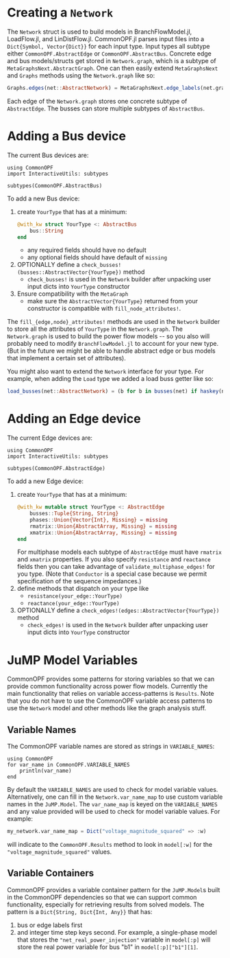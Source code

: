 # Creating a `Network`
The `Network` struct is used to build models in BranchFlowModel.jl, LoadFlow.jl, and LinDistFlow.jl.
CommonOPF.jl parses input files into a `Dict{Symbol, Vector{Dict}}` for each input type. Input types
all subtype either `CommonOPF.AbstractEdge` or `CommonOPF.AbstractBus`. Concrete edge and bus
models/structs get stored in `Network.graph`, which is a subtype of `MetaGraphsNext.AbstractGraph`.
One can then easily extend `MetaGraphsNext` and `Graphs` methods using the `Network.graph` like so:
```julia
Graphs.edges(net::AbstractNetwork) = MetaGraphsNext.edge_labels(net.graph)
```

Each edge of the `Network.graph` stores one concrete subtype of `AbstractEdge`. The busses can store
multiple subtypes of `AbstractBus`. 


# Adding a Bus device
The current Bus devices are:
```@eval
using CommonOPF
import InteractiveUtils: subtypes

subtypes(CommonOPF.AbstractBus)
```
To add a new Bus device:
1. create `YourType` that has at a minimum:
    ```julia
    @with_kw struct YourType <: AbstractBus
        bus::String
    end
    ```
    - any required fields should have no default
    - any optional fields should have default of `missing`
2. OPTIONALLY define a `check_busses!(busses::AbstractVector{YourType})` method
    - `check_busses!` is used in the `Network` builder after unpacking user input dicts into `YourType` constructor
3. Ensure compatibility with the `MetaGraph`
    - make sure the `AbstractVector{YourType}` returned from your constructor is compatible with `fill_node_attributes!`.

The `fill_{edge,node}_attributes!` methods are used in the `Network` builder to store all the
attributes of `YourType` in the `Network.graph`.  The `Network.graph` is used to build the power
flow models -- so you also will probably need to modify `BranchFlowModel.jl` to account for your new
type. (But in the future we might be able to handle abstract edge or bus models that implement a
certain set of attributes).

You might also want to extend the `Network` interface for your type. For example, when adding the
`Load` type we added a load buss getter like so:
```julia
load_busses(net::AbstractNetwork) = (b for b in busses(net) if haskey(net[b], :Load))
```

# Adding an Edge device
The current Edge devices are:
```@eval
using CommonOPF
import InteractiveUtils: subtypes

subtypes(CommonOPF.AbstractEdge)
```
To add a new Edge device:
1. create `YourType` that has at a minimum:
    ```julia
    @with_kw mutable struct YourType <: AbstractEdge
        busses::Tuple{String, String}
        phases::Union{Vector{Int}, Missing} = missing
        rmatrix::Union{AbstractArray, Missing} = missing
        xmatrix::Union{AbstractArray, Missing} = missing
    end
    ```
    For multiphase models each subtype of `AbstractEdge` must have `rmatrix` and `xmatrix`
    properties. If you also specify `resistance` and `reactance` fields then you can take advantage
    of `validate_multiphase_edges!` for you type. (Note that `Conductor` is a special case because
    we permit specification of the sequence impedances.)
2. define methods that dispatch on your type like
    - `resistance(your_edge::YourType)`
    - `reactance(your_edge::YourType)`
3. OPTIONALLY define a `check_edges!(edges::AbstractVector{YourType})` method
    - `check_edges!` is used in the `Network` builder after unpacking user input dicts into
      `YourType` constructor
    


# JuMP Model Variables
CommonOPF provides some patterns for storing variables so that we can provide common functionality
across power flow models. Currently the main functionality that relies on variable access-patterns
is `Results`. Note that you do not have to use the CommonOPF variable access patterns to use the
`Network` model and other methods like the graph analysis stuff.

## Variable Names
The CommonOPF variable names are stored as strings in `VARIABLE_NAMES`:
```@example
using CommonOPF
for var_name in CommonOPF.VARIABLE_NAMES
    println(var_name)
end
```
By default the `VARIABLE_NAMES` are used to check for model variable values. Alternatively, one can
fill in the `Network.var_name_map` to use custom variable names in the `JuMP.Model`. The
`var_name_map` is keyed on the `VARIABLE_NAMES` and any value provided will be used to check for
model variable values. For example:
```julia
my_network.var_name_map = Dict("voltage_magnitude_squared" => :w)
```
will indicate to the `CommonOPF.Results` method to look in `model[:w]` for the
`"voltage_magnitude_squared"` values.

## Variable Containers
CommonOPF provides a variable container pattern for the `JuMP.Model`s built in the CommonOPF
dependencies so that we can support common functionality, especially for retrieving results from
solved models. The pattern is a `Dict{String, Dict{Int, Any}}` that has:
1. bus or edge labels first
2. and integer time step keys second.
For example, a single-phase model that stores the `"net_real_power_injection"` variable in
`model[:p]` will store the real power variable for bus "b1" in `model[:p]["b1"][1]`. 